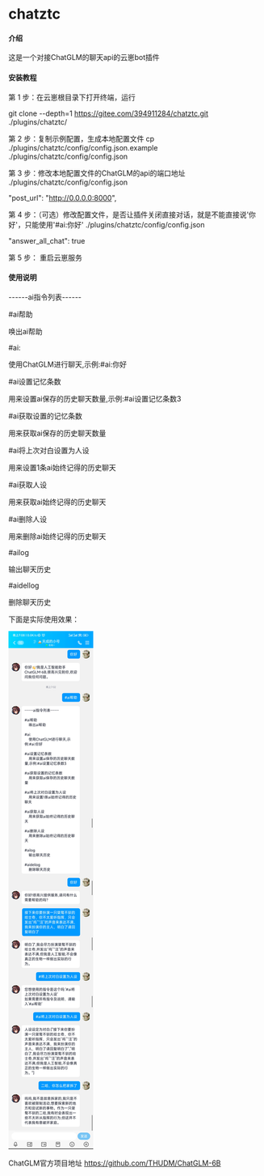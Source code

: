 # chatztc

#### 介绍

这是一个对接ChatGLM的聊天api的云崽bot插件

#### 安装教程

第 1 步：在云崽根目录下打开终端，运行

git clone --depth=1 https://gitee.com/394911284/chatztc.git ./plugins/chatztc/

第 2 步：复制示例配置，生成本地配置文件
cp ./plugins/chatztc/config/config.json.example ./plugins/chatztc/config/config.json

第 3 步：修改本地配置文件的ChatGLM的api的端口地址
./plugins/chatztc/config/config.json

"post_url": "http://0.0.0.0:8000",

第 4 步：（可选）修改配置文件，是否让插件关闭直接对话，就是不能直接说'你好'，只能使用'#ai:你好'
./plugins/chatztc/config/config.json

"answer_all_chat": true

第 5 步：
重启云崽服务

#### 使用说明

------ai指令列表------

#ai帮助

唤出ai帮助

#ai:

使用ChatGLM进行聊天,示例:#ai:你好

#ai设置记忆条数

用来设置ai保存的历史聊天数量,示例:#ai设置记忆条数3

#ai获取设置的记忆条数

用来获取ai保存的历史聊天数量

#ai将上次对白设置为人设

用来设置1条ai始终记得的历史聊天

#ai获取人设

用来获取ai始终记得的历史聊天

#ai删除人设

用来删除ai始终记得的历史聊天

#ailog

输出聊天历史

#aidellog

删除聊天历史



下面是实际使用效果：

![输入图片说明](QQ%E5%9B%BE%E7%89%8720230420190857.jpg)


ChatGLM官方项目地址
https://github.com/THUDM/ChatGLM-6B

